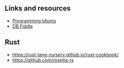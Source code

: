 ## Links and resources

- [Programming Idioms](https://www.programming-idioms.org/)
- [DB Fiddle](https://www.db-fiddle.com/f/2hU2nuUrSiujYtn9eBtuXV/0)

## Rust

- https://rust-lang-nursery.github.io/rust-cookbook/
- https://github.com/rosetta-rs